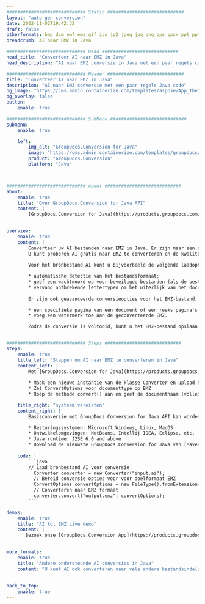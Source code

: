 ```yaml
---
############################# Static ############################
layout: "auto-gen-conversion"
date: 2022-11-02T19:42:32
draft: false
otherformats: bmp dcm emf emz gif ico jp2 jpeg jpg png pps ppsx ppt pptx psb psd svg svgz tga tif tiff webp wmf wmz
breadcrumb: AI naar EMZ in Java

############################# Head ############################
head_title: "Converteer AI naar EMZ in Java"
head_description: "AI naar EMZ conversie in Java met een paar regels code. Converteer meer dan 160 bestandsindelingen met de GroupDocs-documentconversie-API voor Java"

############################# Header ############################
title: "Converteer AI naar EMZ in Java"
description: "AI naar EMZ conversie met een paar regels Java code"
bg_image: "https://cms.admin.containerize.com/templates/aspose/App_Themes/V3/images/bg/header1.png"
bg_overlay: false
button:
    enable: true

############################# SubMenu ############################
submenu:
    enable: true

    left:
        img_alt: "GroupDocs.Conversion for Java"
        image: "https://cms.admin.containerize.com/templates/groupdocs/images/product-logos/90x90-noborder/groupdocs-conversion-java.png"
        product: "GroupDocs.Conversion"
        platform: "Java"



############################# About ############################
about:
    enable: true
    title: "Over GroupDocs.Conversion for Java API"
    content: |
        [GroupDocs.Conversion for Java](https://products.groupdocs.com/conversion/java/) is een geavanceerde conversie-API voor bestandsindelingen voor het converteren tussen populaire afbeeldings- en documentindelingen zoals Microsoft Office, OpenDocument, PDF, HTML, e-mail, CAD. en nog veel meer met slechts een paar regels code. De native API detecteert automatisch de formaten van de originele documenten en biedt veel opties voor het aanpassen van de geconverteerde documenten. Naast de functie om informatie uit een document te extraheren, ondersteunt het standaard ook het cachen van de conversieresultaten naar de lokale schijf. Elk type cacheopslag kan echter worden ondersteund door de juiste interfaces te implementeren - Amazon S3, Dropbox, Google Drive, Windows Azure, Reddis of andere.
    

overview:
    enable: true
    content: |
        Converteer uw AI bestanden naar EMZ in Java. Er zijn maar een paar regels Java code nodig op elk platform naar keuze, zoals Windows, Linux, macOS.
        U kunt proberen AI gratis naar EMZ te converteren en de kwaliteit van de conversieresultaten te evalueren. Naast eenvoudige scripts voor bestandsconversie, kunt u meer geavanceerde opties proberen voor het laden van het AI-bronbestand en het opslaan van de EMZ-uitvoer. 
        
        Voor het bronbestand AI kunt u bijvoorbeeld de volgende laadopties gebruiken:

        * automatische detectie van het bestandsformaat;
        * geef een wachtwoord op voor beveiligde bestanden (als de bestandsindeling dit ondersteunt);
        * vervang ontbrekende lettertypen om het uiterlijk van het document te behouden.
        
        Er zijn ook geavanceerde conversieopties voor het EMZ-bestand:

        * een specifieke pagina van een document of een reeks pagina's converteren;
        * voeg een watermerk toe aan de geconverteerde EMZ.

        Zodra de conversie is voltooid, kunt u het EMZ-bestand opslaan in uw lokale bestandspad of in opslag van derden, zoals FTP, Amazon S3, Google Drive, Dropbox enz. Let op - om AI te converteren tot EMZ, hoeft u geen extra software te installeren, zoals MS Office, Open Office, Adobe Acrobat Reader etc.


############################# Steps ############################
steps:
    enable: true
    title_left: "Stappen om AI naar EMZ te converteren in Java"
    content_left: |
        Met [GroupDocs.Conversion for Java](https://products.groupdocs.com/conversion/java/) kunnen ontwikkelaars het AI-bestand eenvoudig converteren naar EMZ met een paar regels code.
        
        * Maak een nieuwe instantie van de klasse Converter en upload het bestand AI met het volledige pad
        * Zet ConvertOptions voor documenttype op EMZ
        * Roep de methode convert() aan en geef de documentnaam (volledig pad) en formaat (EMZ) door als parameter

    title_right: "systeem vereisten"
    content_right: |
        Basisconversie met GroupDocs.Conversion for Java API kan worden gedaan met slechts een paar regels code. Onze API's worden ondersteund op alle belangrijke platforms en besturingssystemen. Voordat u de onderstaande code uitvoert, moet u ervoor zorgen dat de volgende vereisten op uw systeem zijn geïnstalleerd.

        * Besturingssystemen: Microsoft Windows, Linux, MacOS
        * Ontwikkelomgevingen: NetBeans, Intellij IDEA, Eclipse, etc.
        * Java runtime: J2SE 6.0 and above
        * Download de nieuwste GroupDocs.Conversion for Java van [Maven](https://repository.groupdocs.com/webapp/#/artifacts/browse/tree/General/repo/com/groupdocs/groupdocs-conversion)
         
    code: |
        ```java    
        // Laad bronbestand AI voor conversie
          Converter converter = new Converter("input.ai");
          // Bereid conversie-opties voor voor doelformaat EMZ
          ConvertOptions convertOptions = new FileType().fromExtension("emz").getConvertOptions();
          // Converteren naar EMZ formaat
          converter.convert("output.emz", convertOptions);
        ```

demos:
    enable: true
    title: "AI tot EMZ Live demo"
    content: |
       Bezoek onze [GroupDocs.Conversion App](https://products.groupdocs.app/conversion/family) website en probeer AI naar EMZ conversie nu. De gratis demo heeft de volgende voordelen:
          

more_formats:
    enable: true
    title: "Andere ondersteunde AI conversies in Java"
    content: "U kunt AI ook converteren naar vele andere bestandsindelingen. Zie de lijst hieronder."
       
       
back_to_top:
    enable: true
---
```

